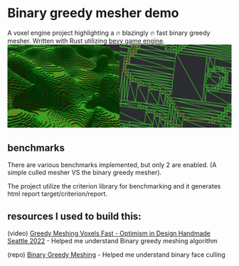 # Binary greedy mesher demo
A voxel engine project highlighting a 🔥 blazingly 🔥 fast binary greedy mesher.
Written with Rust utilizing [bevy game engine](https://github.com/bevyengine/bevy).
![](screenshot.png)

## benchmarks
There are various benchmarks implemented, but only 2 are enabled. (A simple culled mesher VS the binary greedy mesher).

The project utilize the criterion library for benchmarking and it generates html report target/criterion/report.

## resources I used to build this:

(video) [Greedy Meshing Voxels Fast - Optimism in Design Handmade Seattle 2022](https://youtu.be/4xs66m1Of4A?si=EwYbvf75zd38hfjp) - Helped me understand Binary greedy meshing algorithm

(repo) [Binary Greedy Meshing](https://github.com/cgerikj/binary-greedy-meshing) - Helped me understand binary face culling
